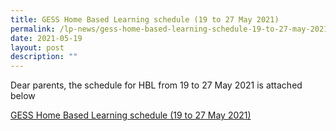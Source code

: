 ```yaml
---
title: GESS Home Based Learning schedule (19 to 27 May 2021)
permalink: /lp-news/gess-home-based-learning-schedule-19-to-27-may-2021/
date: 2021-05-19
layout: post
description: ""
---
```

Dear parents, the schedule for HBL from 19 to 27 May 2021 is attached below

[GESS Home Based Learning schedule (19 to 27 May 2021)](/files/GESS-Home-Based-Learning-schedule-19-to-27-May-2021.pdf)